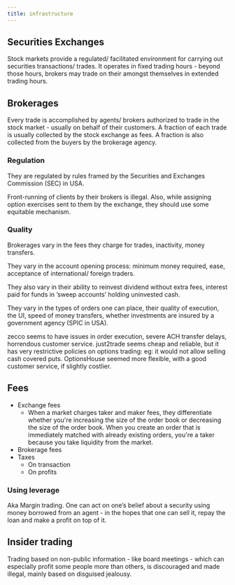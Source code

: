 ```yaml
---
title: infrastructure
---
```


## Securities Exchanges

Stock markets provide a regulated/ facilitated environment for carrying out securities transactions/ trades. It operates in fixed trading hours - beyond those hours, brokers may trade on their amongst themselves in extended trading hours.

## Brokerages

Every trade is accomplished by agents/ brokers authorized to trade in the stock market - usually on behalf of their customers. A fraction of each trade is usually collected by the stock exchange as fees. A fraction is also collected from the buyers by the brokerage agency.

### Regulation

They are regulated by rules framed by the Securities and Exchanges Commission (SEC) in USA.

Front-running of clients by their brokers is illegal. Also, while assigning option exercises sent to them by the exchange, they should use some equitable mechanism.

### Quality

Brokerages vary in the fees they charge for trades, inactivity, money transfers.

They vary in the account opening process: minimum money required, ease, acceptance of international/ foreign traders.

They also vary in their ability to reinvest dividend without extra fees, interest paid for funds in ’sweep accounts’ holding uninvested cash.

They vary in the types of orders one can place, their quality of execution, the UI, speed of money transfers, whether investments are insured by a government agency (SPIC in USA).

zecco seems to have issues in order execution, severe ACH transfer delays, horrendous customer service. just2trade seems cheap and reliable, but it has very restrictive policies on options trading: eg: it would not allow selling cash covered puts. OptionsHouse seemed more flexible, with a good customer service, if slightly costlier.

## Fees

- Exchange fees
    - When a market charges taker and maker fees, they differentiate whether you're increasing the size of the order book or decreasing the size of the order book. When you create an order that is immediately matched with already existing orders, you're a taker because you take liquidity from the market.
- Brokerage fees
- Taxes
    - On transaction
    - On profits

### Using leverage

Aka Margin trading. One can act on one’s belief about a security using money borrowed from an agent - in the hopes that one can sell it, repay the loan and make a profit on top of it.

## Insider trading

Trading based on non-public information - like board meetings - which can especially profit some people more than others, is discouraged and made illegal, mainly based on disguised jealousy.
